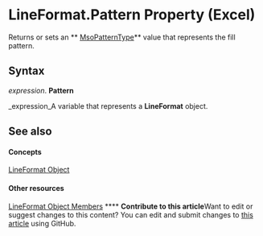 
# LineFormat.Pattern Property (Excel)

Returns or sets an  ** [MsoPatternType](2485a32b-422c-fc99-df19-05e23925579c.md)** value that represents the fill pattern.


## Syntax

 _expression_. **Pattern**

 _expression_A variable that represents a  **LineFormat** object.


## See also


#### Concepts


 [LineFormat Object](13eca34b-adf7-ddd3-8c73-cc8b508c624a.md)
#### Other resources


 [LineFormat Object Members](71bf3e3a-1ee5-b4a9-96bf-fbdb81e81e42.md)
****   **Contribute to this article**Want to edit or suggest changes to this content? You can edit and submit changes to  [this article](https://github.com/jhershey00/VBA_Excel_Test/OpenXMLCon/articles/2485a32b-422c-fc99-df19-05e23925579c.md) using GitHub.

